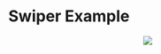 # Swiper Example

<p align="center">
    <img align="center" src="https://github.com/HeaTTheatR/KivyMD-data/raw/master/gallery/swiper-example.gif"/>
</p>
